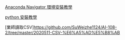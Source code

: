 [Anaconda Navigator 環境安裝教學](https://youtu.be/30ebXTxUTz0)

[python 安裝教學 ](https://github.com/SuWeizhe1124/AI-108-2/blob/master/Python3%20%E5%AE%89%E8%A3%9D.docx)

[業師讀取CSV]https://github.com/SuWeizhe1124/AI-108-2/tree/master/2020511-CSV-%E6%A5%AD%E5%B8%AB
